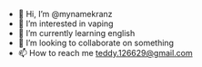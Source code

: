 - 👋 Hi, I’m @mynamekranz
- 👀 I’m interested in vaping
- 🌱 I’m currently learning english
- 💞️ I’m looking to collaborate on something
- 📫 How to reach me teddy.126629@gmail.com

<!---
mynamekranz/mynamekranz is a ✨ special ✨ repository because its `README.md` (this file) appears on your GitHub profile.
You can click the Preview link to take a look at your changes.
--->

